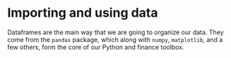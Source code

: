 # Importing and using data

Dataframes are the main way that we are going to organize our data. They come from the `pandas` package, which along with `numpy`, `matplotlib`, and a few others, form the core of our Python and finance toolbox. 

